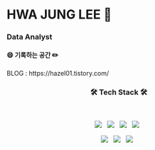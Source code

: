 # HWA JUNG LEE 👋

### Data Analyst

<h4><b> 😄 기록하는 공간 ✏️ </b></h4>
BLOG : https://hazel01.tistory.com/


<h3 align="center"><b>🛠 Tech Stack 🛠</b></h3>
</br>
<p align="center">
<img src="https://img.shields.io/badge/Python-3766AB?style=flat-square&logo=Python&logoColor=white"/></a> &nbsp
<img src="https://img.shields.io/badge/MySQL-4479A1?style=flat-square&logo=MySQL&logoColor=white"/></a> &nbsp
<img src="https://img.shields.io/badge/Elasticsearch-005571?style=flat-square&logo=Elasticsearch&logoColor=white"/></a> &nbsp
<img src="https://img.shields.io/badge/Amazon AWS-232F3E?style=flat-square&logo=Amazon%20AWS&logoColor=white"/></a> &nbsp 
</p>
<p align="center">
<img src="https://img.shields.io/badge/HTML5-E34F26?style=flat-square&logo=HTML5&logoColor=white"/></a> &nbsp
<img src="https://img.shields.io/badge/CSS3-1572B6?style=flat-square&logo=CSS3&logoColor=white"/></a> &nbsp
<img src="https://img.shields.io/badge/JavaScript-F7DF1E?style=flat-square&logo=JavaScript&logoColor=white"/></a> &nbsp </p>

<!--img src="https://img.shields.io/badge/Node.js-339933?style=flat-square&logo=Node.js&logoColor=white"/></a> &nbsp -- >
<!-- <img src="https://img.shields.io/badge/Android-3DDC84?style=flat-square&logo=Android&logoColor=white"/></a> &nbsp -->
<!-- img src="https://img.shields.io/badge/MySQL-4479A1?style=flat-square&logo=MySQL&logoColor=white"/></a> &nbsp 
<!-- img src="https://img.shields.io/badge/c++-00599C?style=flat-square&logo=c%2B%2B&logoColor=white"/></a> &nbsp -- >




<!--
**leehj01/leehj01** is a ✨ _special_ ✨ repository because its `README.md` (this file) appears on your GitHub profile.

Here are some ideas to get you started:

- 🔭 I’m currently working on ...
- 🌱 I’m currently learning ...
- 👯 I’m looking to collaborate on ...
- 🤔 I’m looking for help with ...
- 💬 Ask me about ...
- 📫 How to reach me: ...
- 😄 Pronouns: ...
- ⚡ Fun fact: ...
-->
